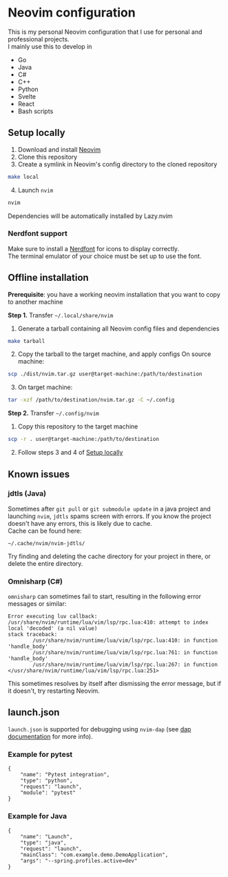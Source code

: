# Neovim configuration
This is my personal Neovim configuration that I use for personal and professional projects.\
I mainly use this to develop in
- Go
- Java
- C#
- C++
- Python
- Svelte
- React
- Bash scripts

## Setup locally
1. Download and install [Neovim](https://github.com/neovim/neovim/blob/master/INSTALL.md)
2. Clone this repository
3. Create a symlink in Neovim's config directory to the cloned repository
```bash
make local
```
4. Launch `nvim`
```bash
nvim
```
Dependencies will be automatically installed by Lazy.nvim

### Nerdfont support
Make sure to install a [Nerdfont](https://www.nerdfonts.com/) for icons to display correctly.\
The terminal emulator of your choice must be set up to use the font.

## Offline installation
**Prerequisite**: you have a working neovim installation that you want to copy to another machine

**Step 1.** Transfer `~/.local/share/nvim`
1. Generate a tarball containing all Neovim config files and dependencies
```bash
make tarball
```
2. Copy the tarball to the target machine, and apply configs
On source machine:
```bash
scp ./dist/nvim.tar.gz user@target-machine:/path/to/destination
```
3. On target machine:
```bash
tar -xzf /path/to/destination/nvim.tar.gz -C ~/.config
```

**Step 2.** Transfer `~/.config/nvim`
1. Copy this repository to the target machine
```bash
scp -r . user@target-machine:/path/to/destination
```
2. Follow steps 3 and 4 of [Setup locally](#setup-locally)

## Known issues
### jdtls (Java)
Sometimes after `git pull` or `git submodule update` in a java project and launching `nvim`, `jdtls` spams screen with errors. If you know the project doesn't have any errors, this is likely due to cache. \
Cache can be found here:
```
~/.cache/nvim/nvim-jdtls/
```
Try finding and deleting the cache directory for your project in there, or delete the entire directory.

### Omnisharp (C#)
`omnisharp` can sometimes fail to start, resulting in the following error messages or similar:
```
Error executing luv callback:
/usr/share/nvim/runtime/lua/vim/lsp/rpc.lua:410: attempt to index local 'decoded' (a nil value)
stack traceback:
        /usr/share/nvim/runtime/lua/vim/lsp/rpc.lua:410: in function 'handle_body'
        /usr/share/nvim/runtime/lua/vim/lsp/rpc.lua:761: in function 'handle_body'
        /usr/share/nvim/runtime/lua/vim/lsp/rpc.lua:267: in function </usr/share/nvim/runtime/lua/vim/lsp/rpc.lua:251>
```
This sometimes resolves by itself after dismissing the error message, but if it doesn't, try restarting Neovim.

## launch.json
`launch.json` is supported for debugging using `nvim-dap` (see [dap documentation](https://github.com/mfussenegger/nvim-dap/blob/master/doc/dap.txt) for more info).

### Example for pytest
```
{
    "name": "Pytest integration",
    "type": "python",
    "request": "launch",
    "module": "pytest"
}
```

### Example for Java
```
{
    "name": "Launch",
    "type": "java",
    "request": "launch",
    "mainClass": "com.example.demo.DemoApplication",
    "args": "--spring.profiles.active=dev"
}
```


